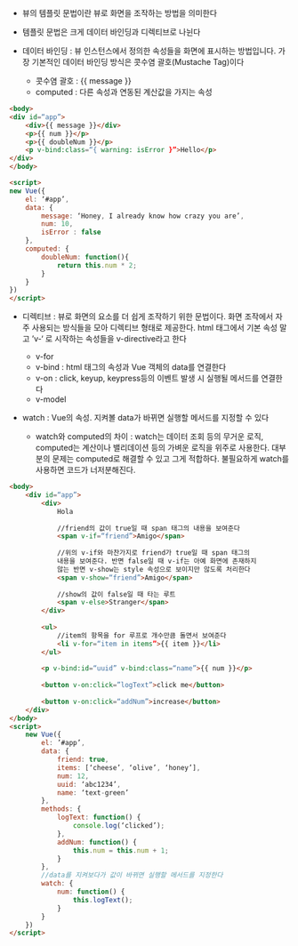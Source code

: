 
- 뷰의 템플릿 문법이란 뷰로 화면을 조작하는 방법을 의미한다
- 템플릿 문법은 크게 데이터 바인딩과 디렉티브로 나뉜다


- 데이터 바인딩 : 뷰 인스턴스에서 정의한 속성들을 화면에 표시하는 방법입니다. 가장 기본적인 데이터 바인딩 방식은 콧수염 괄호(Mustache Tag)이다
	- 콧수염 괄호 : {{ message }}
	- computed : 다른 속성과 연동된 계산값을 가지는 속성

```html
<body>
<div id=“app”>
	<div>{{ message }}</div>
	<p>{{ num }}</p>
	<p>{{ doubleNum }}</p>
	<p v-bind:class=“{ warning: isError }”>Hello</p>
</div>
</body>

<script>
new Vue({
	el: ‘#app’,
	data: {
		message: ‘Honey, I already know how crazy you are’,
		num: 10,
		isError : false
	}, 
	computed: {
		doubleNum: function(){
			return this.num * 2;
		}
	}
})
</script>
```

- 디렉티브 : 뷰로 화면의 요소를 더 쉽게 조작하기 위한 문법이다. 화면 조작에서 자주 사용되는 방식들을 모아 디렉티브 형태로 제공한다. html 태그에서 기본 속성 말고 ’v-‘ 로 시작하는 속성들을 v-directive라고 한다
	- v-for
	- v-bind : html 태그의 속성과 Vue 객체의 data를 연결한다
	- v-on : click, keyup, keypress등의 이벤트 발생 시 실행될 메서드를 연결한다
	- v-model

- watch : Vue의 속성. 지켜볼 data가 바뀌면 실행할 메서드를 지정할 수 있다
	- watch와 computed의 차이 : watch는 데이터 조회 등의 무거운 로직, computed는 계산이나 밸리데이션 등의 가벼운 로직을 위주로 사용한다. 대부분의 문제는 computed로 해결할 수 있고 그게 적합하다. 불필요하게 watch를 사용하면 코드가 너저분해진다. 


```html
<body>
	<div id=“app”>
		<div>
			Hola
			
			//friend의 값이 true일 때 span 태그의 내용을 보여준다 
			<span v-if=“friend”>Amigo</span>
			
			//위의 v-if와 마찬가지로 friend가 true일 때 span 태그의 
			내용을 보여준다. 반면 false일 때 v-if는 아예 화면에 존재하지 
			않는 반면 v-show는 style 속성으로 보이지만 않도록 처리한다	
			<span v-show=“friend”>Amigo</span>
			
			//show의 값이 false일 때 타는 루트
			<span v-else>Stranger</span>
		</div>
		
		<ul>
			//item의 항목을 for 루프로 개수만큼 돌면서 보여준다
			<li v-for=“item in items”>{{ item }}</li>
		</ul>
		
		<p v-bind:id=“uuid” v-bind:class=“name”>{{ num }}</p>
	
		<button v-on:click=”logText”>click me</button>
	
		<button v-on:click=“addNum”>increase</button>
	</div>
</body>
<script>
	new Vue({
		el: ’#app’,
		data: {
			friend: true,
			items: [‘cheese’, ‘olive’, ‘honey’],
			num: 12,
			uuid: ‘abc1234’,
			name: ‘text-green’
		},
		methods: {
			logText: function() {
				console.log(‘clicked’);
			},
			addNum: function() {
				this.num = this.num + 1;
			}
		},
		//data를 지켜보다가 값이 바뀌면 실행할 메서드를 지정한다
		watch: {
			num: function() {
				this.logText();
			}
		}
	})
</script>
```